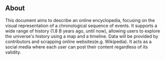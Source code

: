 ## About

This document aims to describe an online encyclopedia, focusing on the visual representation of a chronological sequence of events. It supports a wide range of history (1.8 B years ago, until now), allowing users to explore the universe's history using a map and a timeline.
Data will be provided by contributors and scrapping online websites(e.g. Wikipedia).
It acts as a social media where each user can post their content regardless of its validity.

